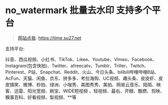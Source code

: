 # no_watermark 批量去水印 支持多个平台
> [网站点我](https://time.su27.net): https://time.su27.net

支持平台:

抖音、西瓜视频、小红书、TikTok、Likee、Youtube、Vimeo、Facebook、Instagram(包含快拍)、Twitter、afreecatv、Tumblr、Triller、Twitch、Pinterest、P站、Snapchat、Reddit、火山、今日头条、bilibili哔哩哔哩B站、AcFun、天猫、闲鱼、京东、拼多多、考拉海购、UC视频、趣头条、皮皮虾、皮皮搞笑、微博、秒拍、绿洲、小咖秀、美图秀秀、美拍、网易云音乐、陌陌、映客、迅雷、阳光宽频、刷宝、WIDE短视频 、轻视频、最右、开眼、酷燃、剪映、糗事百科、好看视频、梨视频、**等
